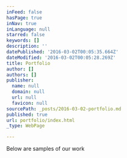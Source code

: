```yaml
---
inFeed: false
hasPage: true
inNav: true
inLanguage: null
starred: false
keywords: []
description: ''
datePublished: '2016-03-02T00:05:35.664Z'
dateModified: '2016-03-02T00:05:28.269Z'
title: Portfolio
author: []
authors: []
publisher:
  name: null
  domain: null
  url: null
  favicon: null
sourcePath: _posts/2016-03-02-portfolio.md
published: true
url: portfolio/index.html
_type: WebPage

---
```

Below are samples of our work